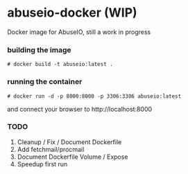 # abuseio-docker (WIP)
Docker image for AbuseIO, still a work in progress

### building the image
    
    # docker build -t abuseio:latest .
    
### running the container

    # docker run -d -p 8000:8000 -p 3306:3306 abuseio:latest
    
and connect your browser to http://localhost:8000

### TODO

 1. Cleanup / Fix / Document Dockerfile
 2. Add fetchmail/procmail
 3. Document Dockerfile Volume / Expose
 3. Speedup first run
 